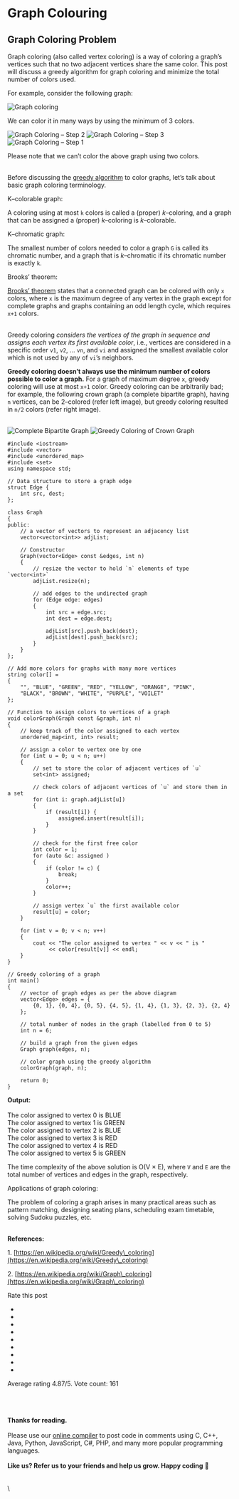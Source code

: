 # Graph Colouring

## Graph Coloring Problem

Graph coloring (also called vertex coloring) is a way of coloring a graph’s vertices such that no two adjacent vertices share the same color. This post will discuss a greedy algorithm for graph coloring and minimize the total number of colors used.

For example, consider the following graph:

![Graph coloring](https://www.techiedelight.com/wp-content/uploads/Graph-Coloring.png)

We can color it in many ways by using the minimum of 3 colors.

![Graph Coloring – Step 2](https://www.techiedelight.com/wp-content/uploads/Graph-Coloring-soln-2.png) ![Graph Coloring – Step 3](https://www.techiedelight.com/wp-content/uploads/Graph-Coloring-soln-3.png) ![Graph Coloring – Step 1](https://www.techiedelight.com/wp-content/uploads/Graph-Coloring-soln-1.png)

Please note that we can’t color the above graph using two colors.

&#x20;\
Before discussing the [greedy algorithm](https://www.techiedelight.com/greedy-algorithm-problems/) to color graphs, let’s talk about basic graph coloring terminology.

K–colorable graph:

A coloring using at most `k` colors is called a (proper) _k_–coloring, and a graph that can be assigned a (proper) _k_–coloring is _k_–colorable.

K–chromatic graph:

The smallest number of colors needed to color a graph `G` is called its chromatic number, and a graph that is _k_–chromatic if its chromatic number is exactly `k`.

Brooks’ theorem:

[Brooks’ theorem](https://en.wikipedia.org/wiki/Brooks'\_theorem) states that a connected graph can be colored with only `x` colors, where `x` is the maximum degree of any vertex in the graph except for complete graphs and graphs containing an odd length cycle, which requires `x+1` colors.

&#x20;\
Greedy coloring _considers the vertices of the graph in sequence and assigns each vertex its first available color_, i.e., vertices are considered in a specific order `v1`, `v2`, … `vn`, and `vi` and assigned the smallest available color which is not used by any of `vi`’s neighbors.

**Greedy coloring doesn’t always use the minimum number of colors possible to color a graph.** For a graph of maximum degree `x`, greedy coloring will use at most `x+1` color. Greedy coloring can be arbitrarily bad; for example, the following crown graph (a complete bipartite graph), having `n` vertices, can be 2–colored (refer left image), but greedy coloring resulted in `n/2` colors (refer right image).

&#x20;\
![Complete Bipartite Graph](https://www.techiedelight.com/wp-content/uploads/Greedy-Coloring-1.png)                ![Greedy Coloring of Crown Graph](https://www.techiedelight.com/wp-content/uploads/Graph-Coloring-2.png)

```
#include <iostream>
#include <vector>
#include <unordered_map>
#include <set>
using namespace std;
 
// Data structure to store a graph edge
struct Edge {
    int src, dest;
};
 
class Graph
{
public:
    // a vector of vectors to represent an adjacency list
    vector<vector<int>> adjList;
 
    // Constructor
    Graph(vector<Edge> const &edges, int n)
    {
        // resize the vector to hold `n` elements of type `vector<int>`
        adjList.resize(n);
 
        // add edges to the undirected graph
        for (Edge edge: edges)
        {
            int src = edge.src;
            int dest = edge.dest;
 
            adjList[src].push_back(dest);
            adjList[dest].push_back(src);
        }
    }
};
 
// Add more colors for graphs with many more vertices
string color[] =
{
    "", "BLUE", "GREEN", "RED", "YELLOW", "ORANGE", "PINK",
    "BLACK", "BROWN", "WHITE", "PURPLE", "VOILET"
};
 
// Function to assign colors to vertices of a graph
void colorGraph(Graph const &graph, int n)
{
    // keep track of the color assigned to each vertex
    unordered_map<int, int> result;
 
    // assign a color to vertex one by one
    for (int u = 0; u < n; u++)
    {
        // set to store the color of adjacent vertices of `u`
        set<int> assigned;
 
        // check colors of adjacent vertices of `u` and store them in a set
        for (int i: graph.adjList[u])
        {
            if (result[i]) {
                assigned.insert(result[i]);
            }
        }
 
        // check for the first free color
        int color = 1;
        for (auto &c: assigned )
        {
            if (color != c) {
                break;
            }
            color++;
        }
 
        // assign vertex `u` the first available color
        result[u] = color;
    }
 
    for (int v = 0; v < n; v++)
    {
        cout << "The color assigned to vertex " << v << " is "
             << color[result[v]] << endl;
    }
}
 
// Greedy coloring of a graph
int main()
{
    // vector of graph edges as per the above diagram
    vector<Edge> edges = {
        {0, 1}, {0, 4}, {0, 5}, {4, 5}, {1, 4}, {1, 3}, {2, 3}, {2, 4}
    };
 
    // total number of nodes in the graph (labelled from 0 to 5)
    int n = 6;
 
    // build a graph from the given edges
    Graph graph(edges, n);
 
    // color graph using the greedy algorithm
    colorGraph(graph, n);
 
    return 0;
}
```

**Output:**\
&#x20;\
The color assigned to vertex 0 is BLUE\
The color assigned to vertex 1 is GREEN\
The color assigned to vertex 2 is BLUE\
The color assigned to vertex 3 is RED\
The color assigned to vertex 4 is RED\
The color assigned to vertex 5 is GREEN

The time complexity of the above solution is O(V × E), where `V` and `E` are the total number of vertices and edges in the graph, respectively.

Applications of graph coloring:

The problem of coloring a graph arises in many practical areas such as pattern matching, designing seating plans, scheduling exam timetable, solving Sudoku puzzles, etc.

&#x20;\
**References:**

1\. [https://en.wikipedia.org/wiki/Greedy\_coloring](https://en.wikipedia.org/wiki/Greedy\_coloring)

2\. [https://en.wikipedia.org/wiki/Graph\_coloring](https://en.wikipedia.org/wiki/Graph\_coloring)

Rate this post

*
* &#x20;
*
* &#x20;
*
* &#x20;
*
* &#x20;
*

Average rating 4.87/5. Vote count: 161

\
\
\
**Thanks for reading.**\
\
Please use our [online compiler](https://techiedelight.com/compiler/) to post code in comments using C, C++, Java, Python, JavaScript, C#, PHP, and many more popular programming languages.\
\
**Like us? Refer us to your friends and help us grow. Happy coding** 🙂\
\
\
\
